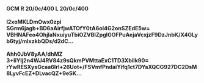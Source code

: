#### GCM R 20/0c/400 L 20/0c/400
**l2xoMKLDmOwx0zpi**<br/>**SGrm6jagb+BD6aAirfjwATOfY0tA6ol4G2onSZEdE5w=**<br/>**VBHNAFeo4OhjlaNxuiyuTbiOZVBIZpglGOFPuAejaVcxjzF9DzJnbK/X4GLyb6tyj/mlxzkbQDs/d2dC...**<br/><br/>
**Ahh0JbV8yAA/dhMZ**<br/>**3+IiYlj2n4WJ4RV84z9sQkmPVMttaExC1TD3XbiIk90=**<br/>**rYwRESXysGcaa6Irl+26Uot+/FSVmfPndaiYifq1ct7DYaXQCG927DC2DsM8LyvFcEZ+DLvacQZ+9eSK...**